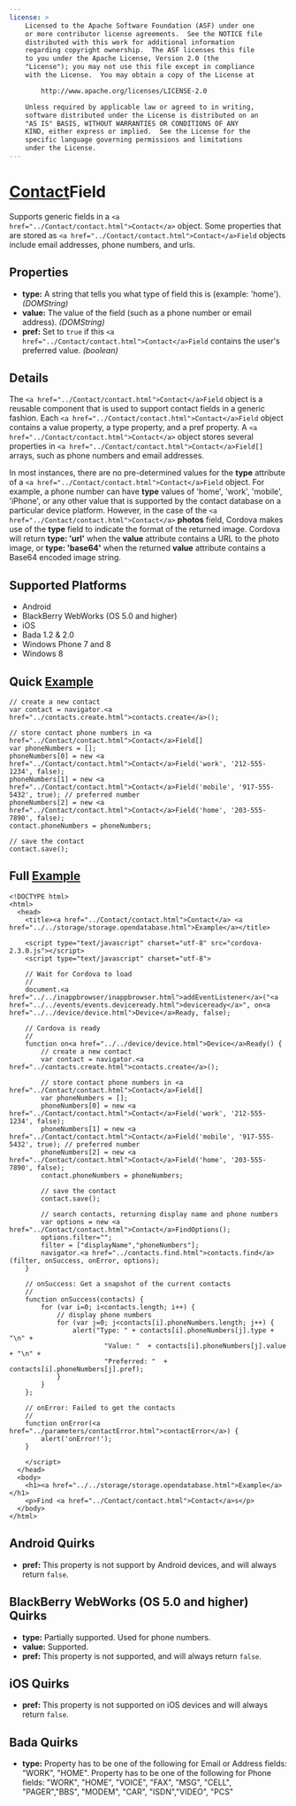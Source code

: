 ```yaml
---
license: >
    Licensed to the Apache Software Foundation (ASF) under one
    or more contributor license agreements.  See the NOTICE file
    distributed with this work for additional information
    regarding copyright ownership.  The ASF licenses this file
    to you under the Apache License, Version 2.0 (the
    "License"); you may not use this file except in compliance
    with the License.  You may obtain a copy of the License at

        http://www.apache.org/licenses/LICENSE-2.0

    Unless required by applicable law or agreed to in writing,
    software distributed under the License is distributed on an
    "AS IS" BASIS, WITHOUT WARRANTIES OR CONDITIONS OF ANY
    KIND, either express or implied.  See the License for the
    specific language governing permissions and limitations
    under the License.
---
```


<a href="../Contact/contact.html">Contact</a>Field
============

Supports generic fields in a `<a href="../Contact/contact.html">Contact</a>` object.  Some properties that are stored as `<a href="../Contact/contact.html">Contact</a>Field` objects include email addresses, phone numbers, and urls.

Properties
----------

- __type:__ A string that tells you what type of field this is (example: 'home'). _(DOMString)_
- __value:__ The value of the field (such as a phone number or email address). _(DOMString)_
- __pref:__ Set to `true` if this `<a href="../Contact/contact.html">Contact</a>Field` contains the user's preferred value. _(boolean)_

Details
-------

The `<a href="../Contact/contact.html">Contact</a>Field` object is a reusable component that is used to support contact fields in a generic fashion.  Each `<a href="../Contact/contact.html">Contact</a>Field` object contains a value property, a type property, and a pref property.  A `<a href="../Contact/contact.html">Contact</a>` object stores several properties in `<a href="../Contact/contact.html">Contact</a>Field[]` arrays, such as phone numbers and email addresses.

In most instances, there are no pre-determined values for the __type__ attribute of a `<a href="../Contact/contact.html">Contact</a>Field` object.  For example, a phone number can have __type__ values of 'home', 'work', 'mobile', 'iPhone', or any other value that is supported by the contact database on a particular device platform.  However, in the case of the `<a href="../Contact/contact.html">Contact</a>` __photos__ field, Cordova makes use of the __type__ field to indicate the format of the returned image.  Cordova will return __type: 'url'__ when the __value__ attribute contains a URL to the photo image, or __type: 'base64'__ when the returned __value__ attribute contains a Base64 encoded image string.

Supported Platforms
-------------------

- Android
- BlackBerry WebWorks (OS 5.0 and higher)
- iOS
- Bada 1.2 & 2.0
- Windows Phone 7 and 8
- Windows 8

Quick <a href="../../storage/storage.opendatabase.html">Example</a>
-------------

	// create a new contact
	var contact = navigator.<a href="../contacts.create.html">contacts.create</a>();
	
	// store contact phone numbers in <a href="../Contact/contact.html">Contact</a>Field[]
	var phoneNumbers = [];
	phoneNumbers[0] = new <a href="../Contact/contact.html">Contact</a>Field('work', '212-555-1234', false);
	phoneNumbers[1] = new <a href="../Contact/contact.html">Contact</a>Field('mobile', '917-555-5432', true); // preferred number
	phoneNumbers[2] = new <a href="../Contact/contact.html">Contact</a>Field('home', '203-555-7890', false);
	contact.phoneNumbers = phoneNumbers;
	
	// save the contact
	contact.save();

Full <a href="../../storage/storage.opendatabase.html">Example</a>
------------

    <!DOCTYPE html>
    <html>
      <head>
        <title><a href="../Contact/contact.html">Contact</a> <a href="../../storage/storage.opendatabase.html">Example</a></title>

        <script type="text/javascript" charset="utf-8" src="cordova-2.3.0.js"></script>
        <script type="text/javascript" charset="utf-8">

        // Wait for Cordova to load
        //
        document.<a href="../../inappbrowser/inappbrowser.html">addEventListener</a>("<a href="../../events/events.deviceready.html">deviceready</a>", on<a href="../../device/device.html">Device</a>Ready, false);

        // Cordova is ready
        //
        function on<a href="../../device/device.html">Device</a>Ready() {
			// create a new contact
			var contact = navigator.<a href="../contacts.create.html">contacts.create</a>();

			// store contact phone numbers in <a href="../Contact/contact.html">Contact</a>Field[]
			var phoneNumbers = [];
			phoneNumbers[0] = new <a href="../Contact/contact.html">Contact</a>Field('work', '212-555-1234', false);
			phoneNumbers[1] = new <a href="../Contact/contact.html">Contact</a>Field('mobile', '917-555-5432', true); // preferred number
			phoneNumbers[2] = new <a href="../Contact/contact.html">Contact</a>Field('home', '203-555-7890', false);
			contact.phoneNumbers = phoneNumbers;

			// save the contact
			contact.save();

			// search contacts, returning display name and phone numbers
			var options = new <a href="../Contact/contact.html">Contact</a>FindOptions();
			options.filter="";
			filter = ["displayName","phoneNumbers"];
			navigator.<a href="../contacts.find.html">contacts.find</a>(filter, onSuccess, onError, options);
        }
    
        // onSuccess: Get a snapshot of the current contacts
        //
		function onSuccess(contacts) {
			for (var i=0; i<contacts.length; i++) {
				// display phone numbers
				for (var j=0; j<contacts[i].phoneNumbers.length; j++) {
					alert("Type: " + contacts[i].phoneNumbers[j].type + "\n" + 
							"Value: "  + contacts[i].phoneNumbers[j].value + "\n" + 
							"Preferred: "  + contacts[i].phoneNumbers[j].pref);
				}
			}
		};
    
        // onError: Failed to get the contacts
        //
        function onError(<a href="../parameters/contactError.html">contactError</a>) {
            alert('onError!');
        }

        </script>
      </head>
      <body>
        <h1><a href="../../storage/storage.opendatabase.html">Example</a></h1>
        <p>Find <a href="../Contact/contact.html">Contact</a>s</p>
      </body>
    </html>

Android Quirks
--------------

- __pref:__ This property is not support by Android devices, and will always return `false`.

BlackBerry WebWorks (OS 5.0 and higher) Quirks
--------------------------------------------

- __type:__ Partially supported.  Used for phone numbers.
- __value:__ Supported.
- __pref:__ This property is not supported, and will always return `false`.

iOS Quirks
-----------
- __pref:__ This property is not supported on iOS devices and will always return `false`.

Bada Quirks
-----------
- __type:__ Property has to be one of the following for Email or Address fields: "WORK", "HOME". Property has to be one of the following for Phone fields: "WORK", "HOME", "VOICE", "FAX", "MSG", "CELL", "PAGER","BBS", "MODEM", "CAR", "ISDN","VIDEO", "PCS"
